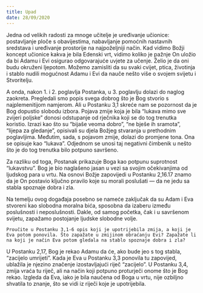 ```yaml
---
title: Upad
date: 28/09/2020
---
```


Jedna od velikih radosti za mnoge učitelje je uređivanje učionice: postavljanje ploče s obavijestima, nabavljanje pomoćnih nastavnih sredstava i uređivanje prostorije na najpoželjniji način. Kad vidimo Božji koncept učionice kakva je bila Edenski vrt, vidimo koliko je pažnje On uložio da bi Adamu i Evi osigurao odgovarajuće uvjete za učenje. Želio je da oni budu okruženi ljepotom. Možemo zamisliti da su svaki cvijet, ptica, životinja i stablo nudili mogućnost Adamu i Evi da nauče nešto više o svojem svijetu i Stvoritelju.

A onda, nakon 1. i 2. poglavlja Postanka, u 3. poglavlju dolazi do naglog zaokreta. Pregledali smo popis svega dobrog što je Bog stvorio s najplemenitijom namjerom. Ali u Postanku 3,1 skreće nam se pozornost da je Bog dopustio slobodu izbora. Pojava zmije koja je bila “lukava mimo sve zvijeri poljske” donosi odstupanje od rječnika koji se do tog trenutka koristio. Izrazi kao što su “bijaše veoma dobro”, “ne bješe ih sramota”, “lijepa za gledanje”, opisivali su djela Božjeg stvaranja u prethodnim poglavljima. Međutim, sada, s pojavom zmije, dolazi do promjene tona. Ona se opisuje kao “lukava”. Odjednom se unosi taj negativni čimbenik u nešto što je do tog trenutka bilo potpuno savršeno.

Za razliku od toga, Postanak prikazuje Boga kao potpunu suprotnost “lukavstvu”. Bog je bio naglašeno jasan u vezi sa svojim očekivanjima od ljudskog para u vrtu. Na osnovi Božje zapovijedi u Postanku 2,16.17 znamo da je On postavio ključno pravilo koje su morali poslušati — da ne jedu sa stabla spoznaje dobra i zla.

Na temelju ovog događaja posebno se nameće zaključak da su Adam i Eva stvoreni kao slobodna moralna bića, sposobna da izaberu između poslušnosti i neposlušnosti. Dakle, od samog početka, čak i u savršenom svijetu, zapažamo postojanje ljudske slobodne volje.

`Proučite u Postanku 3,1-6 opis koji je upotrijebila zmija, a koji je Eva potom ponovila. Što zapažate u zmijinom obraćanju Evi? Zapažate li na koji je način Eva potom gledala na stablo spoznaje dobra i zla?`

U Postanku 2,17, Bog je rekao Adamu da će, ako bude jeo s tog stabla, “zacijelo umrijeti”. Kada je Eva u Postanku 3,3 ponovila tu zapovijed, ublažila je njezino značenje izostavljajući riječ “zacijelo”. U Postanku 3,4, zmija vraća tu riječ, ali na način koji potpuno proturječi onome što je Bog rekao. Izgleda da Eva, iako je bila naučena od Boga u vrtu, nije ozbiljno shvatila to znanje, što se vidi iz riječi koje je upotrijebila.
